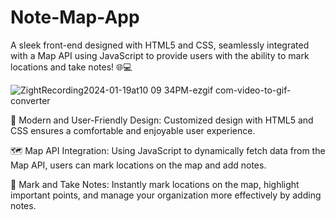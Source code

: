 # Note-Map-App

A sleek front-end designed with HTML5 and CSS, seamlessly integrated with a Map API using JavaScript to provide users with the ability to mark locations and take notes! 🌐💻

![ZightRecording2024-01-19at10 09 34PM-ezgif com-video-to-gif-converter](https://github.com/MeltemPinar/Note-Map-App/assets/147662901/78e288c6-943d-415e-955a-2de51a831101)

🎨 Modern and User-Friendly Design: Customized design with HTML5 and CSS ensures a comfortable and enjoyable user experience.

🗺️ Map API Integration: Using JavaScript to dynamically fetch data from the Map API, users can mark locations on the map and add notes.

📍 Mark and Take Notes: Instantly mark locations on the map, highlight important points, and manage your organization more effectively by adding notes.
